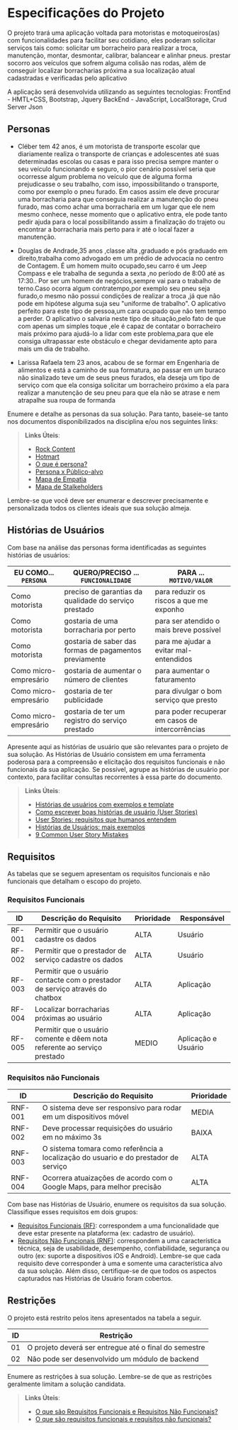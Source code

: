 # Especificações do Projeto

O projeto trará uma aplicação voltada para motoristas e motoqueiros(as) com funcionalidades para facilitar seu cotidiano, eles poderam solicitar serviços tais como: solicitar um borracheiro para realizar a troca, manutenção, montar, desmontar, calibrar, balancear e alinhar pneus. prestar socorro aos veículos que sofrem alguma colisão nas rodas, além de conseguir localizar borracharias próxima a sua localização atual cadastradas e verificadas pelo aplicativo

A aplicação será desenvolvida utilizando as seguintes tecnologias:
FrontEnd - HMTL+CSS, Bootstrap, Jquery
BackEnd  - JavaScript, LocalStorage, Crud Server Json

## Personas

* Cléber tem 42 anos, é um motorista de transporte escolar que diariamente realiza o transporte de crianças e adolescentes até suas determinadas escolas ou casas e para isso precisa sempre manter o seu veículo funcionando e seguro, o pior cenário possível seria que ocorresse algum problema no veículo que de alguma forma prejudicasse o seu trabalho, com isso, impossibilitando o transporte, como por exemplo o pneu furado. Em casos assim ele deve procurar uma borracharia para que conseguia realizar a manutenção do pneu furado, mas como achar uma borracharia em um lugar que ele nem mesmo conhece, nesse momento que o aplicativo entra, ele pode tanto pedir ajuda para o local possibilitando assim a finalização do trajeto ou encontrar a borracharia mais perto para ir até o local fazer a manutenção.
  
* Douglas de Andrade,35 anos ,classe alta ,graduado e pós graduado em direito,trabalha como advogado em um prédio de advocacia no centro de Contagem.
É um homem muito ocupado,seu carro é um Jeep Compass e ele trabalha de segunda a sexta ,no período de 8:00 até as 17:30..
Por ser um homem de negócios,sempre vai para o trabalho de terno.Caso ocorra algum contratempo,por exemplo seu pneu seja furado,o mesmo não possui condições de realizar a troca ,já que não pode em hipótese alguma suja seu "uniforme de trabalho".
O aplicativo perfeito para este tipo de pessoa,um cara ocupado que não tem tempo a perder.
O aplicativo o salvaria neste tipo de situação,pelo fato de que com apenas um simples toque ,ele é capaz de contatar o borracheiro mais próximo para ajudá-lo a lidar com este problema,para que ele consiga ultrapassar este obstáculo e chegar devidamente apto para mais um dia de trabalho.

* Larissa Rafaela tem 23 anos, acabou de se formar em Engenharia de alimentos e está a caminho de sua formatura, ao passar em um buraco não sinalizado teve um de seus pneus furados, ela deseja um tipo de serviço com que ela consiga solicitar um borracheiro próximo a ela para realizar a manutenção de seu pneu para que ela não se atrase e nem atrapalhe sua roupa de formanda 


Enumere e detalhe as personas da sua solução. Para tanto, baseie-se tanto nos documentos disponibilizados na disciplina e/ou nos seguintes links:

> **Links Úteis**:
> - [Rock Content](https://rockcontent.com/blog/personas/)
> - [Hotmart](https://blog.hotmart.com/pt-br/como-criar-persona-negocio/)
> - [O que é persona?](https://resultadosdigitais.com.br/blog/persona-o-que-e/)
> - [Persona x Público-alvo](https://flammo.com.br/blog/persona-e-publico-alvo-qual-a-diferenca/)
> - [Mapa de Empatia](https://resultadosdigitais.com.br/blog/mapa-da-empatia/)
> - [Mapa de Stalkeholders](https://www.racecomunicacao.com.br/blog/como-fazer-o-mapeamento-de-stakeholders/)
>
Lembre-se que você deve ser enumerar e descrever precisamente e personalizada todos os clientes ideais que sua solução almeja.

## Histórias de Usuários

Com base na análise das personas forma identificadas as seguintes histórias de usuários:

|EU COMO... `PERSONA`| QUERO/PRECISO ... `FUNCIONALIDADE` |PARA ... `MOTIVO/VALOR`                 |
|--------------------|------------------------------------|----------------------------------------|
|Como motorista  | preciso de garantias da qualidade do serviço prestado           | para reduzir os riscos a que me exponho|
|Como motorista       | gostaria de uma borracharia por perto                 | para ser atendido o mais breve possível |
|Como motorista       | gostaria de saber das formas de pagamentos previamente                 | para me ajudar a evitar mal-entendidos |
|Como micro-empresário       | gostaria de aumentar o número de clientes                | para aumentar o faturamento |
|Como micro-empresário       | gostaria de ter publicidade                | para divulgar o bom serviço que presto |
|Como micro-empresário       | gostaria de ter um registro do serviço prestado               | para poder recuperar em casos de intercorrências |

Apresente aqui as histórias de usuário que são relevantes para o projeto de sua solução. As Histórias de Usuário consistem em uma ferramenta poderosa para a compreensão e elicitação dos requisitos funcionais e não funcionais da sua aplicação. Se possível, agrupe as histórias de usuário por contexto, para facilitar consultas recorrentes à essa parte do documento.

> **Links Úteis**:
> - [Histórias de usuários com exemplos e template](https://www.atlassian.com/br/agile/project-management/user-stories)
> - [Como escrever boas histórias de usuário (User Stories)](https://medium.com/vertice/como-escrever-boas-users-stories-hist%C3%B3rias-de-usu%C3%A1rios-b29c75043fac)
> - [User Stories: requisitos que humanos entendem](https://www.luiztools.com.br/post/user-stories-descricao-de-requisitos-que-humanos-entendem/)
> - [Histórias de Usuários: mais exemplos](https://www.reqview.com/doc/user-stories-example.html)
> - [9 Common User Story Mistakes](https://airfocus.com/blog/user-story-mistakes/)

## Requisitos

As tabelas que se seguem apresentam os requisitos funcionais e não funcionais que detalham o escopo do projeto.

### Requisitos Funcionais

|ID    | Descrição do Requisito  | Prioridade | Responsável |
|------|-----------------------------------------|----| ----|
|RF-001| Permitir que o usuário cadastre os dados | ALTA | Usuário  |
|RF-002| Permitir que o prestador de serviço cadastre os dados | ALTA | Usuário |
|RF-003| Permitir que o usuário contacte com o prestador de serviço através do chatbox | ALTA | Aplicação |
|RF-004| Localizar borracharias próximas ao usuário | ALTA | Aplicação |
|RF-005| Permitir que o usuário comente e dêem nota referente ao serviço prestado | MEDIO | Aplicação e Usuário |

### Requisitos não Funcionais

|ID     | Descrição do Requisito  |Prioridade |
|-------|-------------------------|----|
|RNF-001| O sistema deve ser responsivo para rodar em um dispositivos móvel | MEDIA | 
|RNF-002| Deve processar requisições do usuário em no máximo 3s |  BAIXA | 
|RNF-003| O sistema tomara como referência a localização do usuario e do prestador de serviço | ALTA |
|RNF-004| Ocorrera atuaizações de acordo com o Google Maps, para melhor precisão | ALTA |

Com base nas Histórias de Usuário, enumere os requisitos da sua solução. Classifique esses requisitos em dois grupos:

- [Requisitos Funcionais
 (RF)](https://pt.wikipedia.org/wiki/Requisito_funcional):
 correspondem a uma funcionalidade que deve estar presente na
  plataforma (ex: cadastro de usuário).
- [Requisitos Não Funcionais
  (RNF)](https://pt.wikipedia.org/wiki/Requisito_n%C3%A3o_funcional):
  correspondem a uma característica técnica, seja de usabilidade,
  desempenho, confiabilidade, segurança ou outro (ex: suporte a
  dispositivos iOS e Android).
Lembre-se que cada requisito deve corresponder à uma e somente uma
característica alvo da sua solução. Além disso, certifique-se de que
todos os aspectos capturados nas Histórias de Usuário foram cobertos.

## Restrições

O projeto está restrito pelos itens apresentados na tabela a seguir.

|ID| Restrição                                             |
|--|-------------------------------------------------------|
|01| O projeto deverá ser entregue até o final do semestre |
|02| Não pode ser desenvolvido um módulo de backend        |


Enumere as restrições à sua solução. Lembre-se de que as restrições geralmente limitam a solução candidata.

> **Links Úteis**:
> - [O que são Requisitos Funcionais e Requisitos Não Funcionais?](https://codificar.com.br/requisitos-funcionais-nao-funcionais/)
> - [O que são requisitos funcionais e requisitos não funcionais?](https://analisederequisitos.com.br/requisitos-funcionais-e-requisitos-nao-funcionais-o-que-sao/)
